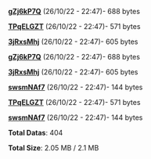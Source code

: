 [**gZj6kP7Q**](/data/gZj6kP7Q.txt) (26/10/22 - 22:47)- 688 bytes

[**TPqELGZT**](/data/TPqELGZT.txt) (26/10/22 - 22:47)- 571 bytes

[**3jRxsMhj**](/data/3jRxsMhj.txt) (26/10/22 - 22:47)- 605 bytes

[**gZj6kP7Q**](/data/gZj6kP7Q.txt) (26/10/22 - 22:47)- 688 bytes

[**3jRxsMhj**](/data/3jRxsMhj.txt) (26/10/22 - 22:47)- 605 bytes

[**swsmNAf7**](/data/swsmNAf7.txt) (26/10/22 - 22:47)- 144 bytes

[**TPqELGZT**](/data/TPqELGZT.txt) (26/10/22 - 22:47)- 571 bytes

[**swsmNAf7**](/data/swsmNAf7.txt) (26/10/22 - 22:47)- 144 bytes

**Total Datas**: 404

**Total Size**: 2.05 MB / 2.1 MB